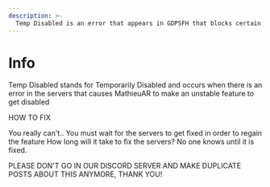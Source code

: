 ```yaml
---
description: >-
  Temp Disabled is an error that appears in GDPSFH that blocks certain features
---
```


# Info

Temp Disabled stands for Temporarily Disabled and occurs when there is an error in the servers that causes MathieuAR to make an unstable feature to get disabled

HOW TO FIX

You really can't..  You must wait for the servers to get fixed in order to regain the feature
How long will it take to fix the servers? No one knows until it is fixed.

PLEASE DON'T GO IN OUR DISCORD SERVER AND MAKE DUPLICATE POSTS ABOUT THIS ANYMORE, THANK YOU!